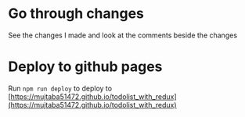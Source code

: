 # Go through changes
See the changes I made and look at the comments beside the changes

# Deploy to github pages

Run `npm run deploy` to deploy to [https://mujtaba51472.github.io/todolist_with_redux](https://mujtaba51472.github.io/todolist_with_redux)
